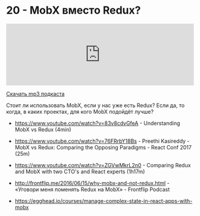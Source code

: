 # 20 - MobX вместо Redux?


<iframe width="100%" height="166" scrolling="no" frameborder="no" src="https://w.soundcloud.com/player/?url=https%3A//api.soundcloud.com/tracks/325473865&amp;color=ff5500&amp;auto_play=false&amp;hide_related=false&amp;show_comments=true&amp;show_user=true&amp;show_reposts=false"></iframe>



<a href="https://5minreact.podster.fm/20/download/audio.mp3?download=yes&media=file"><i class="fa fa-download"></i> Скачать mp3 подкаста</a>



Стоит ли использовать MobX, если у нас уже есть Redux? Если да, то когда, в каких проектах, для кого MobX подойдёт лучше?



- https://www.youtube.com/watch?v=83v8cdvGfeA - Understanding MobX vs Redux (4min)

- https://www.youtube.com/watch?v=76FRrbY18Bs - Preethi Kasireddy - MobX vs Redux: Comparing the Opposing Paradigms - React Conf 2017 (25m)

- https://www.youtube.com/watch?v=ZGVwMkrL2n0 - Comparing Redux and MobX with two CTO's and React experts (1h17m)

- http://frontflip.me/2016/06/15/why-mobx-and-not-redux.html - «Уговори меня поменять Redux на MobX» - Frontflip Podcast

- https://egghead.io/courses/manage-complex-state-in-react-apps-with-mobx
